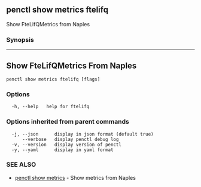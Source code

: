 ## penctl show metrics ftelifq

Show FteLifQMetrics from Naples

### Synopsis



---------------------------------
 Show FteLifQMetrics From Naples 
---------------------------------


```
penctl show metrics ftelifq [flags]
```

### Options

```
  -h, --help   help for ftelifq
```

### Options inherited from parent commands

```
  -j, --json      display in json format (default true)
      --verbose   display penctl debug log
  -v, --version   display version of penctl
  -y, --yaml      display in yaml format
```

### SEE ALSO
* [penctl show metrics](penctl_show_metrics.md)	 - Show metrics from Naples

